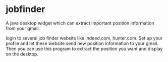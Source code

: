 jobfinder
=========

A java desktop widget which can extract important position information from your gmail.

login to several job finder website like indeed.com, hunter.com. Set up your profile and let these website send new position information to your gmail. Then you can use this program to extract the position you want and display on the desktop.
